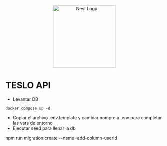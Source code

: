 <p align="center">
  <a href="http://nestjs.com/" target="blank"><img src="https://nestjs.com/img/logo-small.svg" width="200" alt="Nest Logo" /></a>
</p>

# TESLO API 


- Levantar DB
```
docker compose up -d
```

- Copiar el archivo .env.template y cambiar nompre a .env para completar las vars de entorno
- Ejecutar seed para llenar la db



npm run migration:create --name=add-column-userId